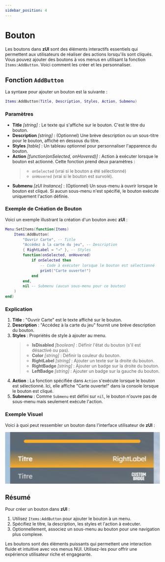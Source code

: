 ```yaml
---
sidebar_position: 4
---
```


# Bouton

Les boutons dans **zUI** sont des éléments interactifs essentiels qui permettent aux utilisateurs de réaliser des actions lorsqu'ils sont cliqués. Vous pouvez ajouter des boutons à vos menus en utilisant la fonction `Items:AddButton`. Voici comment les créer et les personnaliser.

## Fonction `AddButton`

La syntaxe pour ajouter un bouton est la suivante :

```lua
Items:AddButton(Title, Description, Styles, Action, Submenu)
```

### Paramètres

- **Title** _[string]_ : Le texte qui s'affiche sur le bouton. C'est le titre du bouton.
- **Description** _[string]_ : (Optionnel) Une brève description ou un sous-titre pour le bouton, affiché en dessous du titre.
- **Styles** _[table]_ : Un tableau optionnel pour personnaliser l'apparence du bouton.
- **Action** _[function(onSelected, onHovered)]_ : Action à exécuter lorsque le bouton est actionné.
  Cette fonction prend deux paramètres :
  > - `onSelected` (vrai si le bouton a été sélectionné)
  > - `onHovered` (vrai si le bouton est survolé).
- **Submenu** _[zUI Instance]_ : (Optionnel) Un sous-menu à ouvrir lorsque le bouton est cliqué. Si aucun sous-menu n'est spécifié, le bouton exécute uniquement l'action définie.

### Exemple de Création de Bouton

Voici un exemple illustrant la création d'un bouton avec **zUI** :

```lua
Menu:SetItems(function(Items)
    Items:AddButton(
        "Ouvrir Carte", -- Title
        "Accédez à la carte du jeu", -- Description
        { RightLabel = "→" }, -- Styles
        function(onSelected, onHovered)
            if onSelected then
                -- Code à exécuter lorsque le bouton est sélectionné
                print("Carte ouverte!")
            end
        end,
        nil -- Submenu (aucun sous-menu pour ce bouton)
    )
end)
```

### Explication

1. **Title** : "Ouvrir Carte" est le texte affiché sur le bouton.
2. **Description** : "Accédez à la carte du jeu" fournit une brève description du bouton.
3. **Styles** : Propriétés de style à ajouter au menu.
   > - **IsDisabled** _[boolean]_ : Définir l'êtat du bouton (s'il est désactivé ou pas).
   > - **Color** _[string]_ : Définir la couleur du bouton.
   > - **RightLabel** _[string]_ : Ajouter un texte sur la droite du bouton.
   > - **RightBadge** _[string]_ : Ajouter un badge sur la droite du bouton.
   > - **LeftBadge** _[string]_ : Ajouter un badge sur la gauche du bouton.
4. **Action** : La fonction spécifiée dans `Action` s'exécute lorsque le bouton est sélectionné. Ici, elle affiche "Carte ouverte!" dans la console lorsque le bouton est cliqué.
5. **Submenu** : Comme `Submenu` est défini sur `nil`, le bouton n'ouvre pas de sous-menu mais seulement exécute l'action.

### Exemple Visuel

Voici à quoi peut ressembler un bouton dans l'interface utilisateur de **zUI** :

![](./img/button.png)

## Résumé

Pour créer un bouton dans **zUI** :

1. Utilisez `Items:AddButton` pour ajouter le bouton à un menu.
2. Spécifiez le titre, la description, les styles et l'action à exécuter.
3. Optionnellement, associez un sous-menu au bouton pour une navigation plus complexe.

Les boutons sont des éléments puissants qui permettent une interaction fluide et intuitive avec vos menus NUI. Utilisez-les pour offrir une expérience utilisateur riche et engageante.
